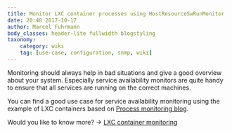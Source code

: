 ```yaml
---
title: Monitor LXC container processes using HostResourceSwRunMonitor
date: 20:48 2017-10-17
author: Marcel Fuhrmann
body_classes: header-lite fullwidth blogstyling
taxonomy:
    category: wiki
    tag: [use-case, configuration, snmp, wiki]
---
```


Monitoring should always help in bad situations and give a good overview about your system.
Especially service availability monitors are quite handy to ensure that all services are running on the correct machines.

You can find a good use case for service availability monitoring using the example of LXC containers based on [Process monitoring blog](https://opennms.org/en/blog/2017-05-09-process-monitoring-snmp).

Would you like to know more? -> [LXC container monitoring](https://wiki.opennms.org/wiki/lxc_container_monitoring)
